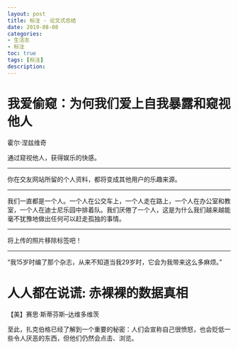 ```yaml
---
layout: post
title: 标注 - 论文式总结
date: 2019-08-08
categories:
- 生活志
- 标注
toc: true
tags: [标注]
description: 
---
```


# 我爱偷窥：为何我们爱上自我暴露和窥视他人

霍尔·涅兹维奇

通过窥视他人，获得娱乐的快感。

------

你在交友网站所留的个人资料，都将变成其他用户的乐趣来源。

------

我们一直都是一个人。一个人在公交车上，一个人走在路上，一个人在办公室和教室，一个人在迪士尼乐园中排着队。我们厌倦了一个人，这是为什么我们越来越能毫不犹豫地做出任何可以赶走孤独的事情。

------

将上传的照片移除标签吧！

------

“我15岁时编了那个杂志，从来不知道当我29岁时，它会为我带来这么多麻烦。”

# 人人都在说谎: 赤裸裸的数据真相

【美】赛思·斯蒂芬斯–达维多维茨

至此，扎克伯格已经了解到一个重要的秘密：人们会宣称自己很愤怒，也会贬低一些令人厌恶的东西，但他们仍然会点击、浏览。